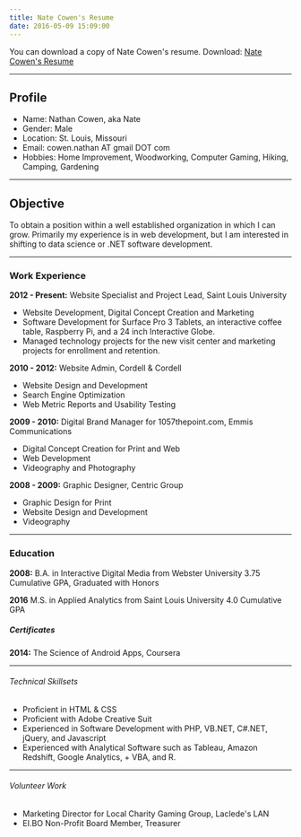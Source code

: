```yaml
---
title: Nate Cowen's Resume
date: 2016-05-09 15:09:00
---
```


You can download a copy of Nate Cowen's resume. Download: [Nate Cowen's Resume](https://drive.google.com/file/d/0ByUkoc1vBgvLUDctamd0UTlLT2M/view?usp=sharing)

---

## Profile 
+ Name: Nathan Cowen, aka Nate
+ Gender: Male
+ Location: St. Louis, Missouri
+ Email: cowen.nathan AT gmail DOT com
+ Hobbies: Home Improvement, Woodworking, Computer Gaming, Hiking, Camping, Gardening
---

## Objective
To obtain a position within a well established organization in which I can grow. Primarily my experience is in web development, but I am interested in shifting to data science or .NET software development. 

---

### Work Experience
**2012 - Present:** Website Specialist and Project Lead, Saint Louis University
+ Website Development, Digital Concept Creation and Marketing
+ Software Development for Surface Pro 3 Tablets, an interactive coffee table, Raspberry Pi, and a 24 inch Interactive Globe. 
+ Managed technology projects for the new visit center and marketing projects for enrollment and retention.

**2010 - 2012:**  Website Admin, Cordell &amp; Cordell
+ Website Design and Development
+ Search Engine Optimization
+ Web Metric Reports and Usability Testing


**2009 - 2010:** Digital Brand Manager for 1057thepoint.com, Emmis Communications
+ Digital Concept Creation for Print and Web
+ Web Development
+ Videography and Photography


**2008 - 2009:** Graphic Designer, Centric Group
+ Graphic Design for Print
+ Website Design and Development
+ Videography
---

### Education
**2008:** B.A. in Interactive Digital Media from Webster University
3.75 Cumulative GPA, Graduated with Honors

**2016** M.S. in Applied  Analytics from Saint Louis University
4.0 Cumulative GPA 

##### Certificates
**2014:** The Science of Android Apps, Coursera

---
###### Technical Skillsets
+ Proficient in HTML & CSS
+ Proficient with Adobe Creative Suit
+ Experienced in Software Development with PHP, VB.NET, C#.NET, jQuery, and Javascript
+ Experienced with Analytical Software such as Tableau, Amazon Redshift, Google Analytics, + VBA, and R.

--- 

###### Volunteer Work
+ Marketing Director for Local Charity Gaming Group, Laclede's LAN
+ EI.BO Non-Profit Board Member, Treasurer 